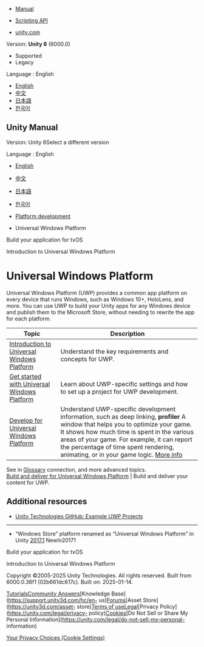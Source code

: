 [](https://docs.unity3d.com)

  * [Manual](../Manual/index.html)
  * [Scripting API](../ScriptReference/index.html)

  * [unity.com](https://unity.com/)

Version: **Unity 6** (6000.0)

  * Supported
  * Legacy

Language : English

  * [English](/Manual/WindowsStore.html)
  * [中文](/cn/current/Manual/WindowsStore.html)
  * [日本語](/ja/current/Manual/WindowsStore.html)
  * [한국어](/kr/current/Manual/WindowsStore.html)

[](https://docs.unity3d.com)

## Unity Manual

Version: Unity 6Select a different version

Language : English

  * [English](/Manual/WindowsStore.html)
  * [中文](/cn/current/Manual/WindowsStore.html)
  * [日本語](/ja/current/Manual/WindowsStore.html)
  * [한국어](/kr/current/Manual/WindowsStore.html)

  * [Platform development ](PlatformSpecific.html)
  * Universal Windows Platform

[](tvos-building-your-application.html)

Build your application for tvOS

[](uwp-introducing.html)

Introduction to Universal Windows Platform

# Universal Windows Platform

Universal Windows Platform (UWP) provides a common app platform on every
device that runs Windows, such as Windows 10+, HoloLens, and more. You can use
UWP to build your Unity apps for any Windows device and publish them to the
Microsoft Store, without needing to rewrite the app for each platform.

**Topic** | **Description**  
---|---  
[Introduction to Universal Windows Platform](uwp-introducing.html) | Understand the key requirements and concepts for UWP.  
[Get started with Universal Windows Platform](uwp-getting-started.html) | Learn about UWP-specific settings and how to set up a project for UWP development.  
[Develop for Universal Windows Platform](uwp-developing.html) | Understand UWP-specific development information, such as deep linking, **profiler** A window that helps you to optimize your game. It shows how much time is spent in the various areas of your game. For example, it can report the percentage of time spent rendering, animating, or in your game logic. [More info](Profiler.html)  
See in [Glossary](Glossary.html#Profiler) connection, and more advanced
topics.  
[Build and deliver for Universal Windows Platform](uwp-building-and-delivering.html) | Build and deliver your content for UWP.  
  
## Additional resources

  * [Unity Technologies GitHub: Example UWP Projects](https://github.com/Unity-Technologies/DesktopSamples/tree/master/UniversalWindowsPlatformSamples)

* * *

  * “Windows Store” platform renamed as “Universal Windows Platform” in Unity [2017.1](../Manual/30_search.html?q=newin20171) NewIn20171

[](tvos-building-your-application.html)

Build your application for tvOS

[](uwp-introducing.html)

Introduction to Universal Windows Platform

Copyright ©2005-2025 Unity Technologies. All rights reserved. Built from
6000.0.36f1 (02b661dc617c). Built on: 2025-01-14.

[Tutorials](https://learn.unity.com/)[Community
Answers](https://answers.unity3d.com)[Knowledge
Base](https://support.unity3d.com/hc/en-
us)[Forums](https://forum.unity3d.com)[Asset Store](https://unity3d.com/asset-
store)[Terms of
use](https://docs.unity3d.com/Manual/TermsOfUse.html)[Legal](https://unity.com/legal)[Privacy
Policy](https://unity.com/legal/privacy-
policy)[Cookies](https://unity.com/legal/cookie-policy)[Do Not Sell or Share
My Personal Information](https://unity.com/legal/do-not-sell-my-personal-
information)

[Your Privacy Choices (Cookie Settings)](javascript:void\(0\);)

